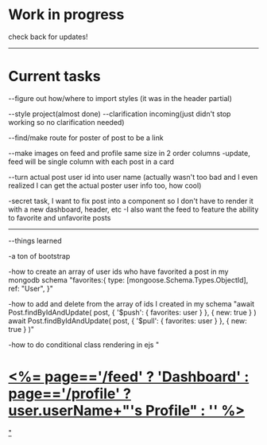 # Work in progress

check back for updates!

---

# Current tasks

--figure out how/where to import styles (it was in the header partial)

--style project(almost done)
  --clarification incoming(just didn't stop working so no clarification needed)

--find/make route for poster of post to be a link

--make images on feed and profile same size in 2 order columns
  -update, feed will be single column with each post in a card

--turn actual post user id into user name (actually wasn't too bad and I even realized I can get the actual poster user info too, how cool)

-secret task, I want to fix post into a component so I don't have to render it with a new dashboard, header, etc
  -I also want the feed to feature the ability to favorite and unfavorite posts

---

--things learned

-a ton of bootstrap

-how to create an array of user ids who have favorited a post in my mongodb schema
"favorites:{
    type: [mongoose.Schema.Types.ObjectId],
    ref: "User",
  }"

  -how to add and delete from the array of ids I created in my schema
  "await Post.findByIdAndUpdate(
        post,
        { '$push': { favorites: user } },
        { new: true }
      )
  await Post.findByIdAndUpdate(
        post,
        { '$pull': { favorites: user } },
        { new: true }
      )"

-how to do conditional class rendering in ejs
"<a class="nav-link <%= page=='/profile' ? 'active' : '' %>" href="/profile">
<h1 class="h2"><%= page=='/feed' ? 'Dashboard' : page=='/profile' ? user.userName+"'s Profile" : ''  %></h1>"








